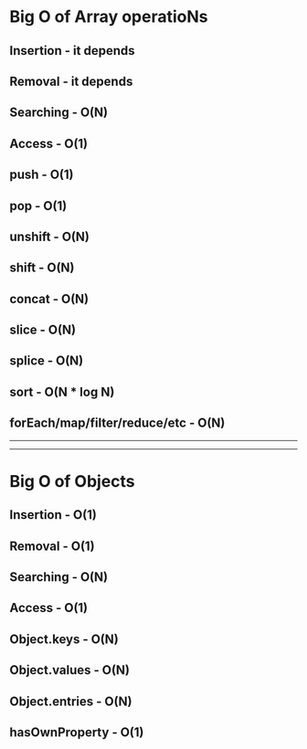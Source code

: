 #  Big O of Array operatioNs

## Insertion - it depends
## Removal - it depends
## Searching - O(N)
## Access - O(1)

## push - O(1)
## pop - O(1)
## unshift - O(N)
## shift - O(N)
## concat - O(N)
## slice - O(N)
## splice - O(N)
## sort - O(N * log N)
## forEach/map/filter/reduce/etc - O(N)

---------
_________

# Big O of Objects

## Insertion - O(1)
## Removal - O(1)
## Searching - O(N)
## Access - O(1)

## Object.keys - O(N)
## Object.values - O(N)
## Object.entries - O(N)
## hasOwnProperty - O(1)
